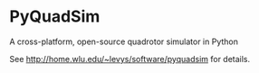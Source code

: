 PyQuadSim
=========

 A cross-platform, open-source quadrotor simulator in Python 

 See http://home.wlu.edu/~levys/software/pyquadsim for details.
